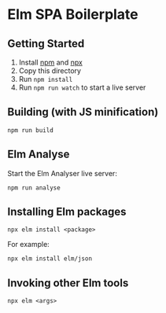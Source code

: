 # Elm SPA Boilerplate

## Getting Started
1. Install [npm](https://www.npmjs.com/get-npm) and [npx](https://www.npmjs.com/package/npx)
1. Copy this directory
1. Run `npm install`  
1. Run `npm run watch` to start a live server

## Building (with JS minification)
```
npm run build
```

## Elm Analyse
Start the Elm Analyser live server: 

```
npm run analyse
```

## Installing Elm packages
```
npx elm install <package>
```

For example:

```
npx elm install elm/json
```

## Invoking other Elm tools
```
npx elm <args>
```

